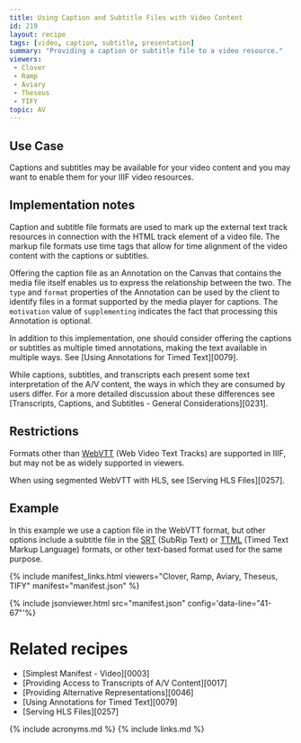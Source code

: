 ```yaml
---
title: Using Caption and Subtitle Files with Video Content
id: 219
layout: recipe
tags: [video, caption, subtitle, presentation]
summary: "Providing a caption or subtitle file to a video resource."
viewers:
 - Clover
 - Ramp
 - Aviary
 - Theseus
 - TIFY
topic: AV
---
```



## Use Case

Captions and subtitles may be available for your video content and you may want to enable them for your IIIF video resources.

## Implementation notes

Caption and subtitle file formats are used to mark up the external text track resources in connection with the HTML track element of a video file. The markup file formats use time tags that allow for time alignment of the video content with the captions or subtitles.

Offering the caption file as an Annotation on the Canvas that contains the media file itself enables us to express the relationship between the two. The `type` and `format` properties of the Annotation can be used by the client to identify files in a format supported by the media player for captions. The `motivation` value of `supplementing` indicates the fact that processing this Annotation is optional.

In addition to this implementation, one should consider offering the captions or subtitles as multiple timed annotations, making the text available in multiple ways. See [Using Annotations for Timed Text][0079].

While captions, subtitles, and transcripts each present some text interpretation of the A/V content, the ways in which they are consumed by users differ. For a more detailed discussion about these differences see [Transcripts, Captions, and Subtitles - General Considerations][0231].

## Restrictions

Formats other than [WebVTT](https://w3c.github.io/webvtt/) (Web Video Text Tracks) are supported in IIIF, but may not be as widely supported in viewers.

When using segmented WebVTT with HLS, see [Serving HLS Files][0257].

## Example

In this example we use a caption file in the WebVTT format, but other options include a subtitle file in the [SRT](https://en.wikipedia.org/wiki/SubRip) (SubRip Text) or [TTML](https://w3c.github.io/ttml3/index.html) (Timed Text Markup Language) formats, or other text-based format used for the same purpose.

{% include manifest_links.html viewers="Clover, Ramp, Aviary, Theseus, TIFY" manifest="manifest.json" %}

{% include jsonviewer.html src="manifest.json" config='data-line="41-67"'%}

# Related recipes

- [Simplest Manifest - Video][0003]
- [Providing Access to Transcripts of A/V Content][0017]
- [Providing Alternative Representations][0046]
- [Using Annotations for Timed Text][0079]
- [Serving HLS Files][0257]

{% include acronyms.md %}
{% include links.md %}
